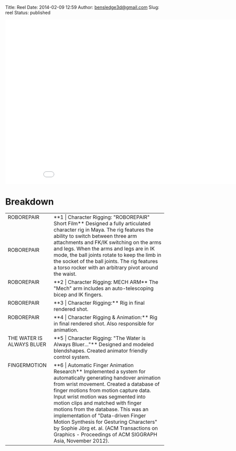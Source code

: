 Title: Reel
Date: 2014-02-09 12:59
Author: bensledge3d@gmail.com
Slug: reel
Status: published

<iframe src="//player.vimeo.com/video/89980508" height="522" width="930" allowfullscreen frameborder="0"></iframe>

Breakdown
=========

<table>
    <tbody>
        <tr style="vertical-align: top;">
            <td>ROBOREPAIR</td>
            <td rowspan="2">**1 | Character Rigging: "ROBOREPAIR" Short Film**  
                            Designed a fully articulated character rig in Maya. The rig 
                            features the ability to switch between three arm attachments 
                            and FK/IK switching on the arms and legs. When the arms and 
                            legs are in IK mode, the ball joints rotate to keep the limb 
                            in the socket of the ball joints. The rig features a torso 
                            rocker with an arbitrary pivot around the waist.
            </td>
        </tr>
        <tr style="vertical-align: top;">
            <td>ROBOREPAIR</td>
        </tr>
        <tr style="vertical-align: top;">
            <td>ROBOREPAIR</td>
            <td>**2 | Character Rigging: MECH ARM**  
                The "Mech" arm includes an auto-telescoping bicep and IK fingers.
            </td>
        </tr>
        <tr style="vertical-align: top;">
            <td>ROBOREPAIR</td>
            <td>**3 | Character Rigging:**  
                Rig in final rendered shot.
            </td>
        </tr>
        <tr style="vertical-align: top;">
            <td>ROBOREPAIR</td>
            <td>**4 | Character Rigging & Animation:**  
                Rig in final rendered shot. Also responsible for animation.
            </td>
        </tr>
        <tr style="vertical-align: top;">
            <td>THE WATER IS ALWAYS BLUER</td>
            <td>**5 | Character Rigging: "The Water is Always Bluer..."**  
                Designed and modeled blendshapes. Created animator friendly control
                system.
            </td>
        </tr>
        <tr style="vertical-align: top;">
            <td>FINGERMOTION</td>
            <td>**6 | Automatic Finger Animation Research**  
                Implemented a system for automatically generating handover animation
                from wrist movement. Created a database of finger motions from motion
                capture data. Input wrist motion was segmented into motion clips and
                matched with finger motions from the database. This was an
                implementation of "Data-driven Finger Motion Synthesis for Gesturing
                Characters" by Sophie Jörg et. al. (ACM Transactions on Graphics -
                Proceedings of ACM SIGGRAPH Asia, November 2012).
            </td>
        </tr>
    </tbody>
</table>


